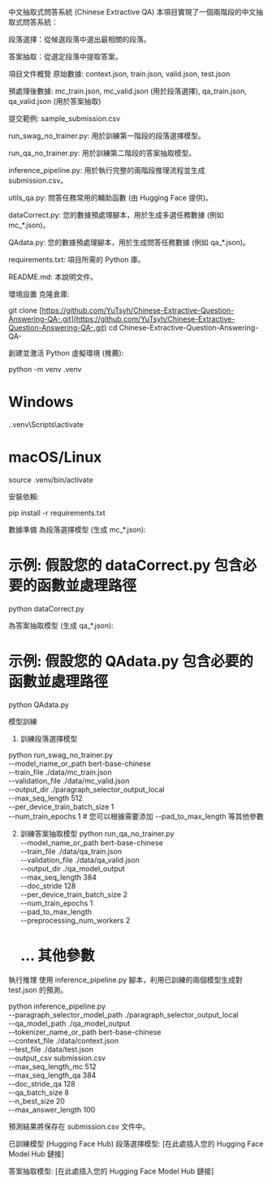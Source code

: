 中文抽取式問答系統 (Chinese Extractive QA)
本項目實現了一個兩階段的中文抽取式問答系統：

段落選擇：從候選段落中選出最相關的段落。

答案抽取：從選定段落中提取答案。

項目文件概覽
原始數據: context.json, train.json, valid.json, test.json

預處理後數據: mc_train.json, mc_valid.json (用於段落選擇), qa_train.json, qa_valid.json (用於答案抽取)

提交範例: sample_submission.csv

run_swag_no_trainer.py: 用於訓練第一階段的段落選擇模型。

run_qa_no_trainer.py: 用於訓練第二階段的答案抽取模型。

inference_pipeline.py: 用於執行完整的兩階段推理流程並生成 submission.csv。

utils_qa.py: 問答任務常用的輔助函數 (由 Hugging Face 提供)。

dataCorrect.py: 您的數據預處理腳本，用於生成多選任務數據 (例如 mc_*.json)。

QAdata.py: 您的數據預處理腳本，用於生成問答任務數據 (例如 qa_*.json)。

requirements.txt: 項目所需的 Python 庫。

README.md: 本說明文件。

環境設置
克隆倉庫:

git clone [https://github.com/YuTsyh/Chinese-Extractive-Question-Answering-QA-.git](https://github.com/YuTsyh/Chinese-Extractive-Question-Answering-QA-.git)
cd Chinese-Extractive-Question-Answering-QA-

創建並激活 Python 虛擬環境 (推薦):

python -m venv .venv
# Windows
.\.venv\Scripts\activate
# macOS/Linux
source .venv/bin/activate

安裝依賴:

pip install -r requirements.txt

數據準備
為段落選擇模型 (生成 mc_*.json):

# 示例: 假設您的 dataCorrect.py 包含必要的函數並處理路徑
python dataCorrect.py 

為答案抽取模型 (生成 qa_*.json):

# 示例: 假設您的 QAdata.py 包含必要的函數並處理路徑
python QAdata.py

模型訓練
1. 訓練段落選擇模型

python run_swag_no_trainer.py \
    --model_name_or_path bert-base-chinese \
    --train_file ./data/mc_train.json \
    --validation_file ./data/mc_valid.json \
    --output_dir ./paragraph_selector_output_local \
    --max_seq_length 512 \
    --per_device_train_batch_size 1 \
    --num_train_epochs 1 
    # 您可以根據需要添加 --pad_to_max_length 等其他參數

2. 訓練答案抽取模型
python run_qa_no_trainer.py \
    --model_name_or_path bert-base-chinese \
    --train_file ./data/qa_train.json \
    --validation_file ./data/qa_valid.json \
    --output_dir ./qa_model_output \
    --max_seq_length 384 \
    --doc_stride 128 \
    --per_device_train_batch_size 2 \
    --num_train_epochs 1 \
    --pad_to_max_length \
    --preprocessing_num_workers 2
    # ... 其他參數

執行推理
使用 inference_pipeline.py 腳本，利用已訓練的兩個模型生成對 test.json 的預測。

python inference_pipeline.py \
    --paragraph_selector_model_path ./paragraph_selector_output_local \
    --qa_model_path ./qa_model_output \
    --tokenizer_name_or_path bert-base-chinese \
    --context_file ./data/context.json \
    --test_file ./data/test.json \
    --output_csv submission.csv \
    --max_seq_length_mc 512 \
    --max_seq_length_qa 384 \
    --doc_stride_qa 128 \
    --qa_batch_size 8 \
    --n_best_size 20 \
    --max_answer_length 100

預測結果將保存在 submission.csv 文件中。

已訓練模型 (Hugging Face Hub)
段落選擇模型: [在此處插入您的 Hugging Face Model Hub 鏈接]

答案抽取模型: [在此處插入您的 Hugging Face Model Hub 鏈接]
